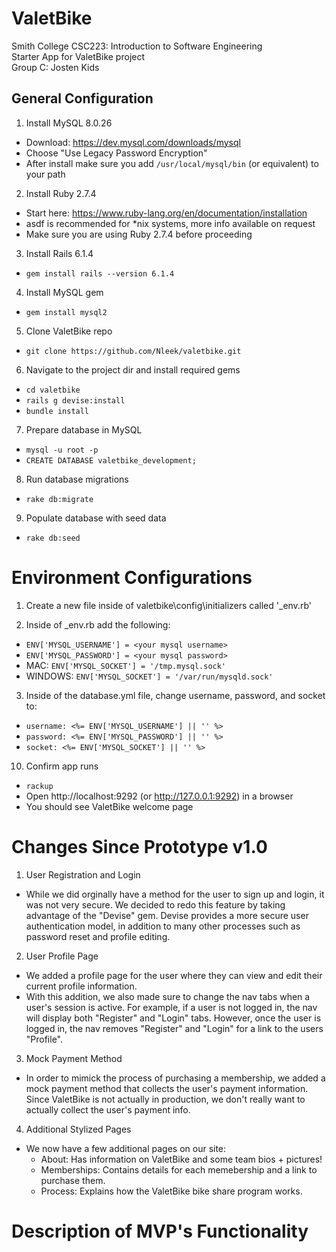 # ValetBike

Smith College CSC223: Introduction to Software Engineering\
Starter App for ValetBike project\
Group C: Josten Kids

## General Configuration
1. Install MySQL 8.0.26
* Download: https://dev.mysql.com/downloads/mysql
* Choose "Use Legacy Password Encryption"
* After install make sure you add `/usr/local/mysql/bin` (or equivalent) to your path

2. Install Ruby 2.7.4
* Start here: https://www.ruby-lang.org/en/documentation/installation
* asdf is recommended for *nix systems, more info available on request
* Make sure you are using Ruby 2.7.4 before proceeding

3. Install Rails 6.1.4
* `gem install rails --version 6.1.4`

4. Install MySQL gem
* `gem install mysql2`

5. Clone ValetBike repo
* `git clone https://github.com/Nleek/valetbike.git`

6. Navigate to the project dir and install required gems
* `cd valetbike`
* `rails g devise:install`
* `bundle install`

7. Prepare database in MySQL
* `mysql -u root -p`
* `CREATE DATABASE valetbike_development;`

8. Run database migrations
* `rake db:migrate`

9. Populate database with seed data
* `rake db:seed`

# Environment Configurations
1. Create a new file inside of valetbike\config\initializers called '_env.rb'

2. Inside of _env.rb add the following:
* `ENV['MYSQL_USERNAME'] = <your mysql username>`
* `ENV['MYSQL_PASSWORD'] = <your mysql password>`
* MAC: `ENV['MYSQL_SOCKET'] = '/tmp.mysql.sock'` 
* WINDOWS: `ENV['MYSQL_SOCKET'] = '/var/run/mysqld.sock'`

3. Inside of the database.yml file, change username, password, and socket to:
* `username: <%= ENV['MYSQL_USERNAME'] || '' %>`
* `password: <%= ENV['MYSQL_PASSWORD'] || '' %>`
* `socket: <%= ENV['MYSQL_SOCKET'] || '' %>`

10. Confirm app runs
* `rackup`
* Open http://localhost:9292 (or http://127.0.0.1:9292) in a browser
* You should see ValetBike welcome page

# Changes Since Prototype v1.0
1. User Registration and Login
* While we did orginally have a method for the user to sign up and login, it was not very secure. We decided to redo this feature by taking advantage of the "Devise" gem. Devise provides a more secure user authentication model, in addition to many other processes such as password reset and profile editing. 
2. User Profile Page
* We added a profile page for the user where they can view and edit their current profile information. 
* With this addition, we also made sure to change the nav tabs when a user's session is active. For example, if a user is not logged in, the nav will display both "Register" and "Login" tabs. However, once the user is logged in, the nav removes "Register" and "Login" for a link to the users "Profile". 
3. Mock Payment Method
* In order to mimick the process of purchasing a membership, we added a mock payment method that collects the user's payment information. Since ValetBike is not actually in production, we don't really want to actually collect the user's payment info. 
4. Additional Stylized Pages
* We now have a few additional pages on our site:
  - About: Has information on ValetBike and some team bios + pictures!
  - Memberships: Contains details for each memebership and a link to purchase them.
  - Process: Explains how the ValetBike bike share program works.

# Description of MVP's Functionality

